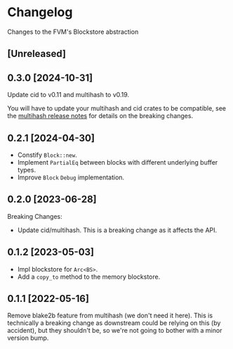 # Changelog

Changes to the FVM's Blockstore abstraction

## [Unreleased]

## 0.3.0 [2024-10-31]

Update cid to v0.11 and multihash to v0.19.

You will have to update your multihash and cid crates to be compatible, see the [multihash release notes](https://github.com/multiformats/rust-multihash/blob/master/CHANGELOG.md#-2023-06-06) for details on the breaking changes.

## 0.2.1 [2024-04-30]

- Constify `Block::new`.
- Implement `PartialEq` between blocks with different underlying buffer types.
- Improve `Block` `Debug` implementation.

## 0.2.0 [2023-06-28]

Breaking Changes:

- Update cid/multihash. This is a breaking change as it affects the API.

## 0.1.2 [2023-05-03]

- Impl blockstore for `Arc<BS>`.
- Add a `copy_to` method to the memory blockstore.

## 0.1.1 [2022-05-16]

Remove blake2b feature from multihash (we don't need it here). This is technically a breaking change
as downstream could be relying on this (by accident), but they shouldn't be, so we're not going to
bother with a minor version bump.
